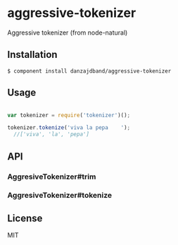 
# aggressive-tokenizer

  Aggressive tokenizer (from node-natural)

## Installation

    $ component install danzajdband/aggressive-tokenizer

## Usage

```js

var tokenizer = require('tokenizer')();

tokenizer.tokenize('viva la pepa    ');
  //['viva', 'la', 'pepa']

```

## API

### AggresiveTokenizer#trim

### AggresiveTokenizer#tokenize  

## License

  MIT

